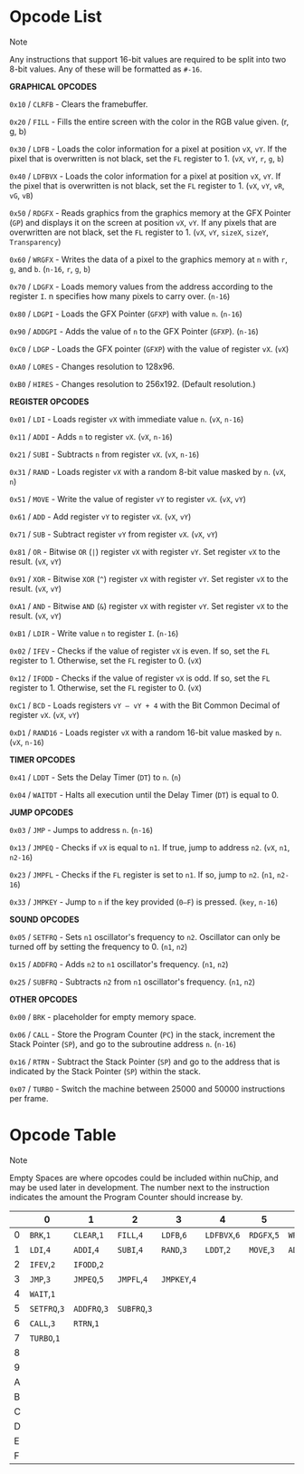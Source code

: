 # Opcode List

> [!NOTE]
> Any instructions that support 16-bit values are required to be split into two 8-bit values. Any of these will be formatted as `#-16`.

  **GRAPHICAL OPCODES**

`0x10` / `CLRFB` - Clears the framebuffer.

`0x20` / `FILL` - Fills the entire screen with the color in the RGB value given. (r, g, b)

`0x30` / `LDFB` - Loads the color information for a pixel at position `vX`, `vY`. If the pixel that is overwritten is not black, set the `FL` register to 1. (`vX`, `vY`, `r`, `g`, `b`)

`0x40` / `LDFBVX` - Loads the color information for a pixel at position `vX`, `vY`. If the pixel that is overwritten is not black, set the `FL` register to 1. (`vX`, `vY`, `vR`, `vG`, `vB`)

`0x50` / `RDGFX` - Reads graphics from the graphics memory at the GFX Pointer (`GP`) and displays it on the screen at position `vX`, `vY`. If any pixels that are overwritten are not black, set the `FL` register to 1. (`vX`, `vY`, `sizeX`, `sizeY`, `Transparency`)

`0x60` / `WRGFX` - Writes the data of a pixel to the graphics memory at `n` with `r`, `g`, and `b`. (`n-16`, `r`, `g`, `b`)

`0x70` / `LDGFX` - Loads memory values from the address according to the register `I`. n specifies how many pixels to carry over. (`n-16`)

`0x80` / `LDGPI` - Loads the GFX Pointer (`GFXP`) with value `n`. (`n-16`)

`0x90` / `ADDGPI` - Adds the value of `n` to the GFX Pointer (`GFXP`). (`n-16`)

`0xC0` / `LDGP` - Loads the GFX pointer (`GFXP`) with the value of register `vX`. (`vX`)

`0xA0` / `LORES` - Changes resolution to 128x96.

`0xB0` / `HIRES` - Changes resolution to 256x192. (Default resolution.)

  **REGISTER OPCODES**

`0x01` / `LDI` - Loads register `vX` with immediate value `n`. (`vX`, `n-16`)

`0x11` / `ADDI` - Adds `n` to register `vX`. (`vX`, `n-16`)

`0x21` / `SUBI` - Subtracts `n` from register `vX`. (`vX`, `n-16`)

`0x31` / `RAND` - Loads register `vX` with a random 8-bit value masked by `n`. (`vX`, `n`)

`0x51` / `MOVE` - Write the value of register `vY` to register `vX`. (`vX`, `vY`)

`0x61` / `ADD` - Add register `vY` to register `vX`. (`vX`, `vY`)

`0x71` / `SUB` - Subtract register `vY` from register `vX`. (`vX`, `vY`)

`0x81` / `OR` - Bitwise `OR` (`|`) register `vX` with register `vY`. Set register `vX` to the result. (`vX`, `vY`)

`0x91` / `XOR` - Bitwise `XOR` (`^`) register `vX` with register `vY`. Set register `vX` to the result. (`vX`, `vY`)

`0xA1` / `AND` - Bitwise `AND` (`&`) register `vX` with register `vY`. Set register `vX` to the result. (`vX`, `vY`)

`0xB1` / `LDIR` - Write value `n` to register `I`. (`n-16`)

`0x02` / `IFEV` - Checks if the value of register `vX` is even. If so, set the `FL` register to 1. Otherwise, set the `FL` register to 0. (`vX`)

`0x12` / `IFODD` - Checks if the value of register `vX` is odd. If so, set the `FL` register to 1. Otherwise, set the `FL` register to 0. (`vX`)

`0xC1` / `BCD` - Loads registers `vY – vY + 4` with the Bit Common Decimal of register `vX`. (`vX`, `vY`)

`0xD1` / `RAND16` - Loads register `vX` with a random 16-bit value masked by `n`. (`vX`, `n-16`)

  **TIMER OPCODES**

`0x41` / `LDDT` - Sets the Delay Timer (`DT`) to `n`. (`n`)

`0x04` / `WAITDT` - Halts all execution until the Delay Timer (`DT`) is equal to 0.

  **JUMP OPCODES**

`0x03` / `JMP` - Jumps to address `n`. (`n-16`)

`0x13` / `JMPEQ` - Checks if `vX` is equal to `n1`. If true, jump to address `n2`. (`vX`, `n1`, `n2-16`)

`0x23` / `JMPFL` - Checks if the `FL` register is set to `n1`. If so, jump to `n2`. (`n1`, `n2-16`)

`0x33` / `JMPKEY` - Jump to `n` if the key provided (`0–⁠F`) is pressed. (`key`, `n-16`)

  **SOUND OPCODES**

`0x05` / `SETFRQ` - Sets `n1` oscillator's frequency to `n2`. Oscillator can only be turned off by setting the frequency to 0. (`n1`, `n2`)

`0x15` / `ADDFRQ` - Adds `n2` to `n1` oscillator's frequency. (`n1`, `n2`)

`0x25` / `SUBFRQ` - Subtracts `n2` from `n1` oscillator's frequency. (`n1`, `n2`)

  **OTHER OPCODES**

`0x00` / `BRK` - placeholder for empty memory space.

`0x06` / `CALL` - Store the Program Counter (`PC`) in the stack, increment the Stack Pointer (`SP`), and go to the subroutine address `n`. (`n-16`)

`0x16` / `RTRN` - Subtract the Stack Pointer (`SP`) and go to the address that is indicated by the Stack Pointer (`SP`) within the stack.

`0x07` / `TURBO` - Switch the machine between 25000 and 50000 instructions per frame.

# Opcode Table

> [!NOTE]
> Empty Spaces are where opcodes could be included within nuChip, and may be used later in development.
> The number next to the instruction indicates the amount the Program Counter should increase by.

| |0|1|2|3|4|5|6|7|8|9|A|B|C|D|E|F|
|-|-|-|-|-|-|-|-|-|-|-|-|-|-|-|-|-|
|0|`BRK`,`1`|`CLEAR`,`1`|`FILL`,`4`|`LDFB`,`6`|`LDFBVX`,`6`|`RDGFX`,`5`|`WRGFX`,`5`|`LDGFX`,`3`|`LDGPI`,`3`|`ADDGPI`,`3`|`LORES`,`1`|`HIRES`,`1`|`LDGP`,`5`| | | |
|1|`LDI`,`4`|`ADDI`,`4`|`SUBI`,`4`|`RAND`,`3`|`LDDT`,`2`|`MOVE`,`3`|`ADD`,`3`|`SUB`,`3`|`OR`,`3`|`XOR`,`3`|`AND`,`3`|`LDIR`,`3`|`BCD`,`3`|`RAND16`,`4`| | |
|2|`IFEV`,`2`|`IFODD`,`2`| | | | | | | | | | | | | | |
|3|`JMP`,`3`|`JMPEQ`,`5`|`JMPFL`,`4`|`JMPKEY`,`4`| | | | | | | | | | | | |
|4|`WAIT`,`1`| | | | | | | | | | | | | | | |
|5|`SETFRQ`,`3`|`ADDFRQ`,`3`|`SUBFRQ`,`3`| | | | | | | | | | | | | |
|6|`CALL`,`3`|`RTRN`,`1`| | | | | | | | | | | | | | |
|7|`TURBO`,`1`| | | | | | | | | | | | | | | |
|8| | | | | | | | | | | | | | | | |
|9| | | | | | | | | | | | | | | | |
|A| | | | | | | | | | | | | | | | |
|B| | | | | | | | | | | | | | | | |
|C| | | | | | | | | | | | | | | | |
|D| | | | | | | | | | | | | | | | |
|E| | | | | | | | | | | | | | | | |
|F| | | | | | | | | | | | | | | | |

